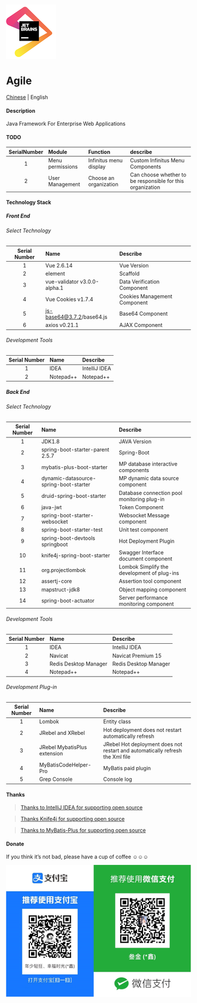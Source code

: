 ![IDEA](src/main/resources/templates/static/common/images/jetbrains.png)

# Agile

[Chinese](README.md) | English

#### Description

Java Framework For Enterprise Web Applications

#### TODO

| SerialNumber | Module            | Function               | describe                                                   |
|:------------:|:------------------|:-----------------------|:-----------------------------------------------------------|
|      1       | Menu permissions  | Infinitus menu display | Custom Infinitus Menu Components                           |
|      2       | User Management   | Choose an organization | Can choose whether to be responsible for this organization |

#### Technology Stack

##### Front End

###### Select Technology

| Serial Number | Name                          | Describe                     |
|:-------------:|:------------------------------|:-----------------------------|
|       1       | Vue 2.6.14                    | Vue Version                  |
|       2       | element                       | Scaffold                     |
|       3       | vue-validator v3.0.0-alpha.1  | Data Verification Component  |
|       4       | Vue Cookies v1.7.4            | Cookies Management Component |
|       5       | js-base64@3.7.2/base64.js     | Base64 Component             |
|       6       | axios v0.21.1                 | AJAX Component               |

###### Development Tools

| Serial Number | Name      | Describe      |
|:-------------:|:----------|:--------------|
|       1       | IDEA      | IntelliJ IDEA |
|       2       | Notepad++ | Notepad++     | 

##### Back End

###### Select Technology

| Serial Number | Name                                   | Describe                                    |
|:-------------:|:---------------------------------------|:--------------------------------------------|
|       1       | JDK1.8                                 | JAVA Version                                |
|       2       | spring-boot-starter-parent 2.5.7       | Spring-Boot                                 |
|       3       | mybatis-plus-boot-starter              | MP database interactive components          |
|       4       | dynamic-datasource-spring-boot-starter | MP dynamic data source component            |
|       5       | druid-spring-boot-starter              | Database connection pool monitoring plug-in |
|       6       | java-jwt                               | Token Component                             |
|       7       | spring-boot-starter-websocket          | Websocket Message component                 |
|       8       | spring-boot-starter-test               | Unit test component                         |
|       9       | spring-boot-devtools springboot        | Hot Deployment Plugin                       |
|      10       | knife4j-spring-boot-starter            | Swagger Interface document component        |
|      11       | org.projectlombok                      | Lombok Simplify the development of plug-ins |
|      12       | assertj-core                           | Assertion tool component                    |
|      13       | mapstruct-jdk8                         | Object mapping component                    |
|      14       | spring-boot-actuator                   | Server performance monitoring component     |

###### Development Tools

| Serial Number | Name                   | Describe              |
|:-------------:|:-----------------------|:----------------------|
|       1       | IDEA                   | IntelliJ IDEA         | 
|       2       | Navicat                | Navicat Premium 15    |  
|       3       | Redis Desktop Manager  | Redis Desktop Manager | 
|       4       | Notepad++              | Notepad++             | 

###### Development Plug-in

| Serial Number | Name                         | Describe                                                                      |
|:-------------:|:-----------------------------|:------------------------------------------------------------------------------|
|       1       | Lombok                       | Entity class                                                                  | 
|       2       | JRebel and XRebel            | Hot deployment does not restart automatically refresh                         | 
|       3       | JRebel MybatisPlus extension | JRebel Hot deployment does not restart and automatically refresh the Xml file | 
|       4       | MyBatisCodeHelper-Pro        | MyBatis paid plugin                                                           |  
|       5       | Grep Console                 | Console log                                                                   |

#### Thanks

> [Thanks to IntelliJ IDEA for supporting open source](https://www.jetbrains.com/?from=agile)

> [Thanks Knife4j for supporting open source](https://doc.xiaominfo.com/)

> [Thanks to MyBatis-Plus for supporting open source](https://baomidou.com/)

#### Donate

If you think it’s not bad, please have a cup of coffee ☺☺☺

![Sponsor](src/main/resources/templates/static/common/images/收钱码.jpg)